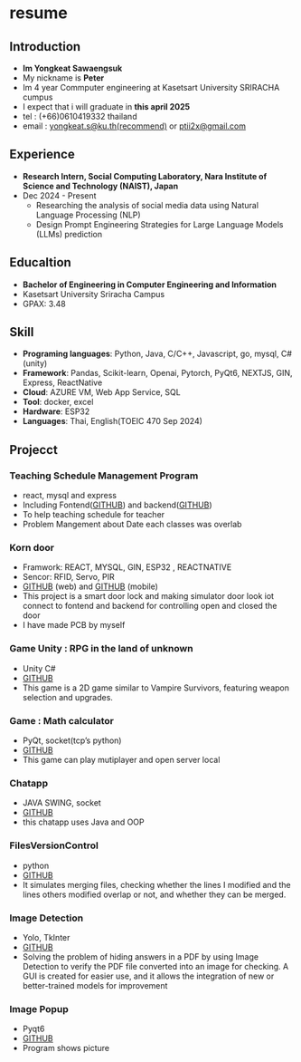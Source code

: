 # resume
## Introduction
- **Im Yongkeat Sawaengsuk**
- My nickname is **Peter**
- Im 4 year Commputer engineering at Kasetsart University SRIRACHA cumpus
- I expect that i will graduate in **this april 2025**
- tel : (+66)0610419332 thailand
- email : [yongkeat.s@ku.th(recommend)](mailto:yongkeat.s@ku.th) or [ptii2x@gmail.com](mailto:ptii2x@gmail.com)
## Experience
- **Research Intern, Social Computing Laboratory, Nara Institute of Science and Technology (NAIST), Japan**
- Dec 2024 - Present
    - Researching the analysis of social media data using Natural Language Processing (NLP) 
    - Design Prompt Engineering Strategies for Large Language Models (LLMs) prediction

## Educaltion
- **Bachelor of Engineering in Computer Engineering and Information**
- Kasetsart University Sriracha Campus
- GPAX: 3.48

## Skill
- **Programing languages**: Python, Java, C/C++, Javascript, go, mysql, C#(unity)
- **Framework**: Pandas, Scikit-learn, Openai, Pytorch, PyQt6, NEXTJS,  GIN, Express, ReactNative
- **Cloud**: AZURE VM, Web App Service, SQL
- **Tool**: docker, excel
- **Hardware**: ESP32 
- **Languages**: Thai, English(TOEIC 470 Sep 2024) 

## Projecct
### Teaching Schedule Management Program
- react, mysql and express
- Including Fontend([GITHUB](https://github.com/Choakthawee/Teaching-schedule-Front-end)) and backend([GITHUB](https://github.com/buglot/Backend-teachingSchedule))
- To help teaching schedule for teacher 
- Problem Mangement about Date each classes was overlab
### Korn door
- Framwork: REACT, MYSQL, GIN, ESP32 , REACTNATIVE
- Sencor:  RFID, Servo, PIR
- [GITHUB](https://github.com/buglot/firstweb-app/tree/main) (web) and  [GITHUB](https://github.com/buglot/Mobile) (mobile)
- This project is a smart door lock and making simulator door look iot connect to fontend and backend for controlling open and closed the door
- I have made PCB by myself
### Game Unity : RPG in the land of unknown
- Unity C#
- [GITHUB](https://github.com/buglot/Unity_RPG_on_the_land_of_unknown)
- This game is  a 2D game similar to Vampire Survivors, featuring weapon selection and upgrades.
### Game : Math calculator
- PyQt, socket(tcp’s python)
- [GITHUB](https://github.com/buglot/mini-math-game)
- This game can play mutiplayer and open server local 
### Chatapp
- JAVA SWING, socket
- [GITHUB](https://github.com/buglot/CHATApp123/tree/main)
- this chatapp uses Java and OOP 
### FilesVersionControl
- python
- [GITHUB](https://github.com/buglot/FilesVersionControl)
- It simulates merging files, checking whether the lines I modified and the lines others modified overlap or not, and whether they can be merged.
### Image Detection
- Yolo, TkInter
- [GITHUB](https://github.com/buglot/documentcen)
- Solving the problem of hiding answers in a PDF by using Image Detection to verify the PDF file converted into an image for checking. A GUI is created for easier use, and it allows the integration of new or better-trained models for improvement
### Image Popup
- Pyqt6
- [GITHUB](https://github.com/buglot/PopUpImageFiles)
- Program shows picture



